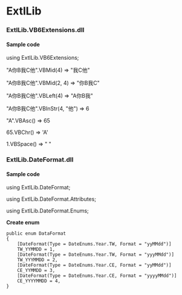 # ExtlLib

<H3>ExtlLib.VB6Extensions.dll</H3>

<H4>Sample code</H4>
<p>using ExtlLib.VB6Extensions;</p>

<p>"A你B我C他".VBMid(4) => "我C他"</p>

<p>"A你B我C他".VBMid(2, 4) => "你B我C"</p>

<p>"A你B我C他".VBLeft(4) => "A你B我"</p>

<p>"A你B我C他".VBInStr(4, "他") => 6</p>

<p>"A".VBAsc() => 65</p>

<p>65.VBChr() => 'A'</p>

<p>1.VBSpace() => " "</p>

<H3>ExtlLib.DateFormat.dll</H3>

<H4>Sample code</H4>
<p>using ExtlLib.DateFormat;</p>
<p>using ExtlLib.DateFormat.Attributes;</p>
<p>using ExtlLib.DateFormat.Enums;</p>
<p><B>Create enum</B></p>

    public enum DataFormat
    {
        [DateFormat(Type = DateEnums.Year.TW, Format = "yyMMdd")]
        TW_YYMMDD = 1,
        [DateFormat(Type = DateEnums.Year.TW, Format = "yyyMMdd")]
        TW_YYYMMDD = 2,
        [DateFormat(Type = DateEnums.Year.CE, Format = "yyMMdd")]
        CE_YYMMDD = 3,
        [DateFormat(Type = DateEnums.Year.CE, Format = "yyyyMMdd")]
        CE_YYYYMMDD = 4,
    }
